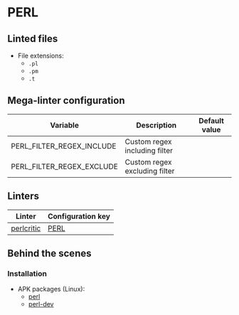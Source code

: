 <!-- markdownlint-disable MD003 MD020 MD033 MD041 -->
<!-- Generated by .automation/build.py, please do not update manually -->
# PERL

## Linted files

- File extensions:
  - `.pl`
  - `.pm`
  - `.t`

## Mega-linter configuration

| Variable | Description | Default value |
| ----------------- | -------------- | -------------- |
| PERL_FILTER_REGEX_INCLUDE | Custom regex including filter |  |
| PERL_FILTER_REGEX_EXCLUDE | Custom regex excluding filter |  |

## Linters

| Linter | Configuration key |
| ------ | ----------------- |
| [perlcritic](https://github.com/nvuillam/mega-linter/tree/master/docs/descriptors/perl_perlcritic.md#readme) | [PERL](https://github.com/nvuillam/mega-linter/tree/master/docs/descriptors/perl_perlcritic.md#readme) |

## Behind the scenes

### Installation

- APK packages (Linux):
  - [perl](https://pkgs.alpinelinux.org/packages?branch=edge&name=perl)
  - [perl-dev](https://pkgs.alpinelinux.org/packages?branch=edge&name=perl-dev)

